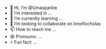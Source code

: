 - 👋 Hi, I’m @Umasparkle
- 👀 I’m interested in ...
- 🌱 I’m currently learning ...
- 💞️ I’m looking to collaborate on Innofixcholas
- 📫 How to reach me ...
- 😄 Pronouns: ...
- ⚡ Fun fact: ...

<!---
Umasparkle/Umasparkle is a ✨ special ✨ repository because its `README.md` (this file) appears on your GitHub profile.
You can click the Preview link to take a look at your changes.
--->
